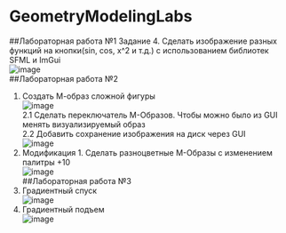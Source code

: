 # GeometryModelingLabs
##Лабораторная работа №1
Задание 4. Сделать изображение разных функций на кнопки(sin, cos, x^2 и т.д.) с  использованием библиотек SFML и ImGui </br>
![image](https://github.com/aliyakr/GeometryModelingLabs/assets/58439219/72627c7a-dd2f-42bc-b070-8071d441abc2) </br>
##Лабораторная работа №2
1. Создать М-образ сложной фигуры </br>
   ![image](https://github.com/aliyakr/GeometryModelingLabs/assets/58439219/6f65025a-283f-4145-bc60-36d4514a356d) </br>
2.1	Сделать переключатель М-Образов. Чтобы можно было из GUI менять визуализируемый образ </br>
2.2 Добавить сохранение изображения на диск через GUI</br>
![image](https://github.com/aliyakr/GeometryModelingLabs/assets/58439219/2425ff43-68c3-4b57-b05c-649710f51f50)</br>
3. Модификация 1. Сделать разноцветные М-Образы с изменением палитры +10 </br>
![image](https://github.com/aliyakr/GeometryModelingLabs/assets/58439219/5c43dbdc-d98b-4c1d-beab-9ec63ccbde0d)</br>
##Лабораторная работа №3
1. Градиентный спуск</br>
   ![image](https://github.com/aliyakr/GeometryModelingLabs/assets/58439219/d786199d-1f0f-45ef-8078-4f58a763e408)</br>
2. Градиентный подъем </br>
   ![image](https://github.com/aliyakr/GeometryModelingLabs/assets/58439219/b4194b37-6155-4518-8f98-f688832214b5)






